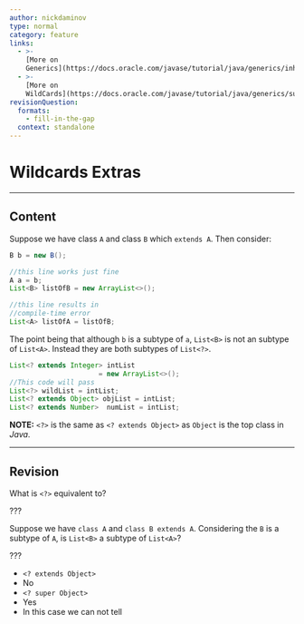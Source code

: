 ```yaml
---
author: nickdaminov
type: normal
category: feature
links:
  - >-
    [More on
    Generics](https://docs.oracle.com/javase/tutorial/java/generics/inheritance.html){website}
  - >-
    [More on
    WildCards](https://docs.oracle.com/javase/tutorial/java/generics/subtyping.html){website}
revisionQuestion:
  formats:
    - fill-in-the-gap
  context: standalone
---
```


# Wildcards Extras


---

## Content

Suppose we have class `A` and class `B` which `extends A`. Then consider:

```java
B b = new B();

//this line works just fine
A a = b;
List<B> listOfB = new ArrayList<>();

//this line results in
//compile-time error
List<A> listOfA = listOfB;
```

The point being that although `b` is a subtype of `a`, `List<B>` is not an subtype of `List<A>`. Instead they are both subtypes of `List<?>`.

```java
List<? extends Integer> intList
                      = new ArrayList<>();
//This code will pass
List<?> wildList = intList;
List<? extends Object> objList = intList;
List<? extends Number>  numList = intList;
```

**NOTE:** `<?>` is the same as `<? extends Object>` as `Object` is the top class in *Java*.


---

## Revision

What is `<?>` equivalent to?

???

Suppose we have `class A` and `class B extends A`.
Considering the `B` is a subtype of `A`, is `List<B>` a subtype of `List<A>`?

???

- `<? extends Object>`
- No
- `<? super Object>`
- Yes
- In this case we can not tell
